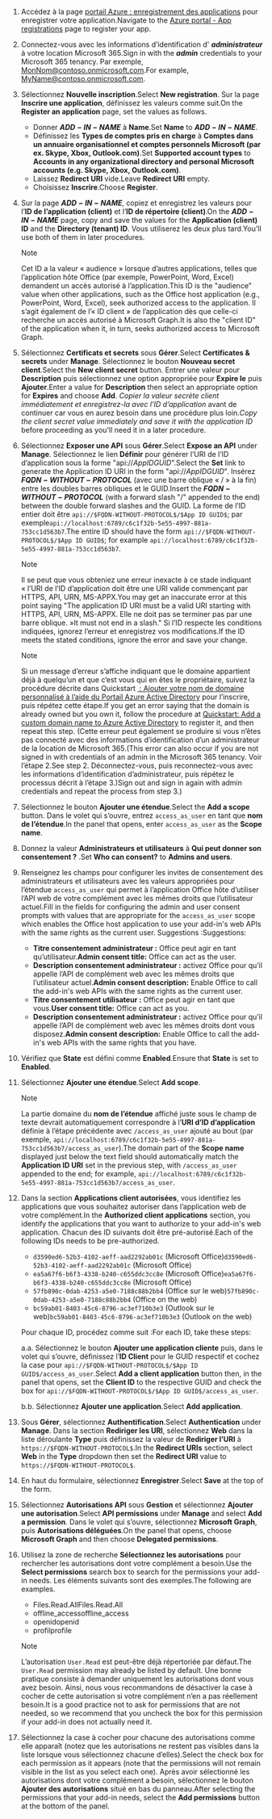 

1. <span data-ttu-id="3609c-101">Accédez à la page [portail Azure : enregistrement des applications](https://go.microsoft.com/fwlink/?linkid=2083908) pour enregistrer votre application.</span><span class="sxs-lookup"><span data-stu-id="3609c-101">Navigate to the [Azure portal - App registrations](https://go.microsoft.com/fwlink/?linkid=2083908) page to register your app.</span></span>

1. <span data-ttu-id="3609c-102">Connectez-vous avec les informations d’identification d' ***administrateur*** à votre location Microsoft 365.</span><span class="sxs-lookup"><span data-stu-id="3609c-102">Sign in with the ***admin*** credentials to your Microsoft 365 tenancy.</span></span> <span data-ttu-id="3609c-103">Par exemple, MonNom@contoso.onmicrosoft.com.</span><span class="sxs-lookup"><span data-stu-id="3609c-103">For example, MyName@contoso.onmicrosoft.com.</span></span>

1. <span data-ttu-id="3609c-104">Sélectionnez **Nouvelle inscription**.</span><span class="sxs-lookup"><span data-stu-id="3609c-104">Select **New registration**.</span></span> <span data-ttu-id="3609c-105">Sur la page **Inscrire une application**, définissez les valeurs comme suit.</span><span class="sxs-lookup"><span data-stu-id="3609c-105">On the **Register an application** page, set the values as follows.</span></span>

    * <span data-ttu-id="3609c-106">Donner **$ADD-IN-NAME$** à **Name**.</span><span class="sxs-lookup"><span data-stu-id="3609c-106">Set **Name** to **$ADD-IN-NAME$**.</span></span>
    * <span data-ttu-id="3609c-107">Définissez les **Types de comptes pris en charge** à **Comptes dans un annuaire organisationnel et comptes personnels Microsoft (par ex. Skype, Xbox, Outlook.com)**.</span><span class="sxs-lookup"><span data-stu-id="3609c-107">Set **Supported account types** to **Accounts in any organizational directory and personal Microsoft accounts (e.g. Skype, Xbox, Outlook.com)**.</span></span>
    * <span data-ttu-id="3609c-108">Laissez **Redirect URI** vide.</span><span class="sxs-lookup"><span data-stu-id="3609c-108">Leave **Redirect URI** empty.</span></span>
    * <span data-ttu-id="3609c-109">Choisissez **Inscrire**.</span><span class="sxs-lookup"><span data-stu-id="3609c-109">Choose **Register**.</span></span>

1. <span data-ttu-id="3609c-110">Sur la page **$ADD-IN-NAME$**, copiez et enregistrez les valeurs pour l’**ID de l’application (client)** et l’**ID de répertoire (client)**.</span><span class="sxs-lookup"><span data-stu-id="3609c-110">On the **$ADD-IN-NAME$** page, copy and save the values for the **Application (client) ID** and the **Directory (tenant) ID**.</span></span> <span data-ttu-id="3609c-111">Vous utiliserez les deux plus tard.</span><span class="sxs-lookup"><span data-stu-id="3609c-111">You'll use both of them in later procedures.</span></span>

    > [!NOTE]
    > <span data-ttu-id="3609c-112">Cet ID a la valeur « audience » lorsque d’autres applications, telles que l’application hôte Office (par exemple, PowerPoint, Word, Excel) demandent un accès autorisé à l’application.</span><span class="sxs-lookup"><span data-stu-id="3609c-112">This ID is the "audience" value when other applications, such as the Office host application (e.g., PowerPoint, Word, Excel), seek authorized access to the application.</span></span> <span data-ttu-id="3609c-113">Il s’agit également de l’« ID client » de l’application dès que celle-ci recherche un accès autorisé à Microsoft Graph.</span><span class="sxs-lookup"><span data-stu-id="3609c-113">It is also the "client ID" of the application when it, in turn, seeks authorized access to Microsoft Graph.</span></span>

1. <span data-ttu-id="3609c-114">Sélectionnez **Certificats et secrets** sous **Gérer**.</span><span class="sxs-lookup"><span data-stu-id="3609c-114">Select **Certificates & secrets** under **Manage**.</span></span> <span data-ttu-id="3609c-115">Sélectionnez le bouton **Nouveau secret client**.</span><span class="sxs-lookup"><span data-stu-id="3609c-115">Select the **New client secret** button.</span></span> <span data-ttu-id="3609c-116">Entrer une valeur pour **Description** puis sélectionnez une option appropriée pour **Expire le** puis **Ajouter**.</span><span class="sxs-lookup"><span data-stu-id="3609c-116">Enter a value for **Description** then select an appropriate option for **Expires** and choose **Add**.</span></span> <span data-ttu-id="3609c-117">*Copier la valeur secrète client immédiatement et enregistrez-la avec l’ID d’application* avant de continuer car vous en aurez besoin dans une procédure plus loin.</span><span class="sxs-lookup"><span data-stu-id="3609c-117">*Copy the client secret value immediately and save it with the application ID* before proceeding as you'll need it in a later procedure.</span></span>

1. <span data-ttu-id="3609c-118">Sélectionnez **Exposer une API** sous **Gérer**.</span><span class="sxs-lookup"><span data-stu-id="3609c-118">Select **Expose an API** under **Manage**.</span></span> <span data-ttu-id="3609c-119">Sélectionnez le lien **Définir** pour générer l’URI de l’ID d’application sous la forme "api://$App ID GUID$".</span><span class="sxs-lookup"><span data-stu-id="3609c-119">Select the **Set** link to generate the Application ID URI in the form "api://$App ID GUID$".</span></span> <span data-ttu-id="3609c-120">Insérez **$FQDN-WITHOUT-PROTOCOL$** (avec une barre oblique « / » à la fin) entre les doubles barres obliques et le GUID.</span><span class="sxs-lookup"><span data-stu-id="3609c-120">Insert the **$FQDN-WITHOUT-PROTOCOL$** (with a forward slash "/" appended to the end) between the double forward slashes and the GUID.</span></span> <span data-ttu-id="3609c-121">La forme de l’ID entier doit être `api://$FQDN-WITHOUT-PROTOCOL$/$App ID GUID$`; par exemple`api://localhost:6789/c6c1f32b-5e55-4997-881a-753cc1d563b7`.</span><span class="sxs-lookup"><span data-stu-id="3609c-121">The entire ID should have the form `api://$FQDN-WITHOUT-PROTOCOL$/$App ID GUID$`; for example `api://localhost:6789/c6c1f32b-5e55-4997-881a-753cc1d563b7`.</span></span>

    > [!NOTE]
    > <span data-ttu-id="3609c-122">Il se peut que vous obteniez une erreur inexacte à ce stade indiquant « l’URI de l’ID d’application doit être une URI valide commençant par HTTPS, API, URN, MS-APPX.</span><span class="sxs-lookup"><span data-stu-id="3609c-122">You may get an inaccurate error at this point saying "The application ID URI must be a valid URI starting with HTTPS, API, URN, MS-APPX.</span></span> <span data-ttu-id="3609c-123">Elle ne doit pas se terminer pas par une barre oblique. »</span><span class="sxs-lookup"><span data-stu-id="3609c-123">It must not end in a slash."</span></span> <span data-ttu-id="3609c-124">Si l’ID respecte les conditions indiquées, ignorez l’erreur et enregistrez vos modifications.</span><span class="sxs-lookup"><span data-stu-id="3609c-124">If the ID meets the stated conditions, ignore the error and save your change.</span></span>

    > [!NOTE]
    > <span data-ttu-id="3609c-125">Si un message d’erreur s’affiche indiquant que le domaine appartient déjà à quelqu’un et que c’est vous qui en êtes le propriétaire, suivez la procédure décrite dans Quickstart [ : Ajouter votre nom de domaine personnalisé à l’aide du Portail Azure Active Directory](/azure/active-directory/add-custom-domain) pour l’inscrire, puis répétez cette étape.</span><span class="sxs-lookup"><span data-stu-id="3609c-125">If you get an error saying that the domain is already owned but you own it, follow the procedure at [Quickstart: Add a custom domain name to Azure Active Directory](/azure/active-directory/add-custom-domain) to register it, and then repeat this step.</span></span> <span data-ttu-id="3609c-126">(Cette erreur peut également se produire si vous n’êtes pas connecté avec des informations d’identification d’un administrateur de la location de Microsoft 365.</span><span class="sxs-lookup"><span data-stu-id="3609c-126">(This error can also occur if you are not signed in with credentials of an admin in the Microsoft 365 tenancy.</span></span> <span data-ttu-id="3609c-127">Voir l’étape 2.</span><span class="sxs-lookup"><span data-stu-id="3609c-127">See step 2.</span></span> <span data-ttu-id="3609c-128">Déconnectez-vous, puis reconnectez-vous avec les informations d’identification d’administrateur, puis répétez le processus décrit à l’étape 3.)</span><span class="sxs-lookup"><span data-stu-id="3609c-128">Sign out and sign in again with admin credentials and repeat the process from step 3.)</span></span>

1. <span data-ttu-id="3609c-129">Sélectionnez le bouton **Ajouter une étendue**.</span><span class="sxs-lookup"><span data-stu-id="3609c-129">Select the **Add a scope** button.</span></span> <span data-ttu-id="3609c-130">Dans le volet qui s’ouvre, entrez `access_as_user` en tant que **nom de l’étendue**.</span><span class="sxs-lookup"><span data-stu-id="3609c-130">In the panel that opens, enter `access_as_user` as the **Scope name**.</span></span>

1. <span data-ttu-id="3609c-131">Donnez la valeur **Administrateurs et utilisateurs** à **Qui peut donner son consentement ?** .</span><span class="sxs-lookup"><span data-stu-id="3609c-131">Set **Who can consent?** to **Admins and users**.</span></span>

1. <span data-ttu-id="3609c-132">Renseignez les champs pour configurer les invites de consentement des administrateurs et utilisateurs avec les valeurs appropriées pour l’étendue `access_as_user` qui permet à l’application Office hôte d’utiliser l’API web de votre complément avec les mêmes droits que l’utilisateur actuel.</span><span class="sxs-lookup"><span data-stu-id="3609c-132">Fill in the fields for configuring the admin and user consent prompts with values that are appropriate for the `access_as_user` scope which enables the Office host application to use your add-in's web APIs with the same rights as the current user.</span></span> <span data-ttu-id="3609c-133">Suggestions :</span><span class="sxs-lookup"><span data-stu-id="3609c-133">Suggestions:</span></span>

    - <span data-ttu-id="3609c-134">**Titre consentement administrateur :** Office peut agir en tant qu’utilisateur.</span><span class="sxs-lookup"><span data-stu-id="3609c-134">**Admin consent title:** Office can act as the user.</span></span>
    - <span data-ttu-id="3609c-135">**Description consentement administrateur :** activez Office pour qu’il appelle l’API de complément web avec les mêmes droits que l’utilisateur actuel.</span><span class="sxs-lookup"><span data-stu-id="3609c-135">**Admin consent description:** Enable Office to call the add-in's web APIs with the same rights as the current user.</span></span>
    - <span data-ttu-id="3609c-136">**Titre consentement utilisateur :** Office peut agir en tant que vous.</span><span class="sxs-lookup"><span data-stu-id="3609c-136">**User consent title:** Office can act as you.</span></span>
    - <span data-ttu-id="3609c-137">**Description consentement administrateur :** activez Office pour qu’il appelle l’API de complément web avec les mêmes droits dont vous disposez.</span><span class="sxs-lookup"><span data-stu-id="3609c-137">**Admin consent description:** Enable Office to call the add-in's web APIs with the same rights that you have.</span></span>

1. <span data-ttu-id="3609c-138">Vérifiez que **State** est défini comme **Enabled**.</span><span class="sxs-lookup"><span data-stu-id="3609c-138">Ensure that **State** is set to **Enabled**.</span></span>

1. <span data-ttu-id="3609c-139">Sélectionnez **Ajouter une étendue**.</span><span class="sxs-lookup"><span data-stu-id="3609c-139">Select **Add scope**.</span></span>

    > [!NOTE]
    > <span data-ttu-id="3609c-140">La partie domaine du **nom de l’étendue** affiché juste sous le champ de texte devrait automatiquement correspondre à l’**URI d’ID d’application** définie à l’étape précédente avec `/access_as_user` ajouté au bout (par exemple, `api://localhost:6789/c6c1f32b-5e55-4997-881a-753cc1d563b7/access_as_user`).</span><span class="sxs-lookup"><span data-stu-id="3609c-140">The domain part of the **Scope name** displayed just below the text field should automatically match the **Application ID URI** set in the previous step, with `/access_as_user` appended to the end; for example, `api://localhost:6789/c6c1f32b-5e55-4997-881a-753cc1d563b7/access_as_user`.</span></span>

1. <span data-ttu-id="3609c-141">Dans la section **Applications client autorisées**, vous identifiez les applications que vous souhaitez autoriser dans l’application web de votre complément.</span><span class="sxs-lookup"><span data-stu-id="3609c-141">In the **Authorized client applications** section, you identify the applications that you want to authorize to your add-in's web application.</span></span> <span data-ttu-id="3609c-142">Chacun des ID suivants doit être pré-autorisé.</span><span class="sxs-lookup"><span data-stu-id="3609c-142">Each of the following IDs needs to be pre-authorized.</span></span>
  
    * <span data-ttu-id="3609c-143">`d3590ed6-52b3-4102-aeff-aad2292ab01c` (Microsoft Office)</span><span class="sxs-lookup"><span data-stu-id="3609c-143">`d3590ed6-52b3-4102-aeff-aad2292ab01c` (Microsoft Office)</span></span>
    * <span data-ttu-id="3609c-144">`ea5a67f6-b6f3-4338-b240-c655ddc3cc8e` (Microsoft Office)</span><span class="sxs-lookup"><span data-stu-id="3609c-144">`ea5a67f6-b6f3-4338-b240-c655ddc3cc8e` (Microsoft Office)</span></span>
    * <span data-ttu-id="3609c-145">`57fb890c-0dab-4253-a5e0-7188c88b2bb4` (Office sur le web)</span><span class="sxs-lookup"><span data-stu-id="3609c-145">`57fb890c-0dab-4253-a5e0-7188c88b2bb4` (Office on the web)</span></span>
    * <span data-ttu-id="3609c-146">`bc59ab01-8403-45c6-8796-ac3ef710b3e3` (Outlook sur le web)</span><span class="sxs-lookup"><span data-stu-id="3609c-146">`bc59ab01-8403-45c6-8796-ac3ef710b3e3` (Outlook on the web)</span></span>

    <span data-ttu-id="3609c-147">Pour chaque ID, procédez comme suit :</span><span class="sxs-lookup"><span data-stu-id="3609c-147">For each ID, take these steps:</span></span>

      <span data-ttu-id="3609c-148">a.</span><span class="sxs-lookup"><span data-stu-id="3609c-148">a.</span></span> <span data-ttu-id="3609c-149">Sélectionnez le bouton **Ajouter une application cliente** puis, dans le volet qui s’ouvre, définissez l’**ID Client** pour le GUID respectif et cochez la case pour `api://$FQDN-WITHOUT-PROTOCOL$/$App ID GUID$/access_as_user`.</span><span class="sxs-lookup"><span data-stu-id="3609c-149">Select **Add a client application** button then, in the panel that opens, set the **Client ID** to the respective GUID and check the box for `api://$FQDN-WITHOUT-PROTOCOL$/$App ID GUID$/access_as_user`.</span></span>

      <span data-ttu-id="3609c-150">b.</span><span class="sxs-lookup"><span data-stu-id="3609c-150">b.</span></span> <span data-ttu-id="3609c-151">Sélectionnez **Ajouter une application**.</span><span class="sxs-lookup"><span data-stu-id="3609c-151">Select **Add application**.</span></span>

1. <span data-ttu-id="3609c-152">Sous **Gérer**, sélectionnez **Authentification**.</span><span class="sxs-lookup"><span data-stu-id="3609c-152">Select **Authentication** under **Manage**.</span></span> <span data-ttu-id="3609c-153">Dans la section **Rediriger les URI**, sélectionnez **Web** dans la liste déroulante **Type** puis définissez la valeur de **Rediriger l’URI** à `https://$FQDN-WITHOUT-PROTOCOL$`.</span><span class="sxs-lookup"><span data-stu-id="3609c-153">In the **Redirect URIs** section, select **Web** in the **Type** dropdown then set the **Redirect URI** value to `https://$FQDN-WITHOUT-PROTOCOL$`.</span></span>

1. <span data-ttu-id="3609c-154">En haut du formulaire, sélectionnez **Enregistrer**.</span><span class="sxs-lookup"><span data-stu-id="3609c-154">Select **Save** at the top of the form.</span></span>

1. <span data-ttu-id="3609c-155">Sélectionnez **Autorisations API** sous **Gestion** et sélectionnez **Ajouter une autorisation**.</span><span class="sxs-lookup"><span data-stu-id="3609c-155">Select **API permissions** under **Manage** and select **Add a permission**.</span></span> <span data-ttu-id="3609c-156">Dans le volet qui s’ouvre, sélectionnez **Microsoft Graph**, puis **Autorisations déléguées**.</span><span class="sxs-lookup"><span data-stu-id="3609c-156">On the panel that opens, choose **Microsoft Graph** and then choose **Delegated permissions**.</span></span>

1. <span data-ttu-id="3609c-157">Utilisez la zone de recherche **Sélectionnez les autorisations** pour rechercher les autorisations dont votre complément a besoin.</span><span class="sxs-lookup"><span data-stu-id="3609c-157">Use the **Select permissions** search box to search for the permissions your add-in needs.</span></span> <span data-ttu-id="3609c-158">Les éléments suivants sont des exemples.</span><span class="sxs-lookup"><span data-stu-id="3609c-158">The following are examples.</span></span>

    * <span data-ttu-id="3609c-159">Files.Read.All</span><span class="sxs-lookup"><span data-stu-id="3609c-159">Files.Read.All</span></span>
    * <span data-ttu-id="3609c-160">offline_access</span><span class="sxs-lookup"><span data-stu-id="3609c-160">offline_access</span></span>
    * <span data-ttu-id="3609c-161">openid</span><span class="sxs-lookup"><span data-stu-id="3609c-161">openid</span></span>
    * <span data-ttu-id="3609c-162">profil</span><span class="sxs-lookup"><span data-stu-id="3609c-162">profile</span></span>

    > [!NOTE]
    > <span data-ttu-id="3609c-163">L’autorisation `User.Read` est peut-être déjà répertoriée par défaut.</span><span class="sxs-lookup"><span data-stu-id="3609c-163">The `User.Read` permission may already be listed by default.</span></span> <span data-ttu-id="3609c-164">Une bonne pratique consiste à demander uniquement les autorisations dont vous avez besoin. Ainsi, nous vous recommandons de désactiver la case à cocher de cette autorisation si votre complément n’en a pas réellement besoin.</span><span class="sxs-lookup"><span data-stu-id="3609c-164">It is a good practice not to ask for permissions that are not needed, so we recommend that you uncheck the box for this permission if your add-in does not actually need it.</span></span>

1. <span data-ttu-id="3609c-165">Sélectionnez la case à cocher pour chacune des autorisations comme elle apparaît (notez que les autorisations ne restent pas visibles dans la liste lorsque vous sélectionnez chacune d’elles).</span><span class="sxs-lookup"><span data-stu-id="3609c-165">Select the check box for each permission as it appears (note that the permissions will not remain visible in the list as you select each one).</span></span> <span data-ttu-id="3609c-166">Après avoir sélectionné les autorisations dont votre complément a besoin, sélectionnez le bouton **Ajouter des autorisations** situé en bas du panneau.</span><span class="sxs-lookup"><span data-stu-id="3609c-166">After selecting the permissions that your add-in needs, select the **Add permissions** button at the bottom of the panel.</span></span>
